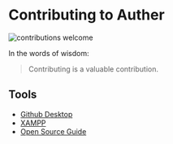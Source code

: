 # Contributing to Auther

![contributions welcome](https://img.shields.io/badge/contributions-welcome-brightgreen.svg?style=flat)

In the words of wisdom:

> Contributing is a valuable contribution.

## Tools

- [Github Desktop](https://desktop.github.com/)
- [XAMPP](https://www.apachefriends.org/download.html)
- [Open Source Guide](https://opensource.guide/)